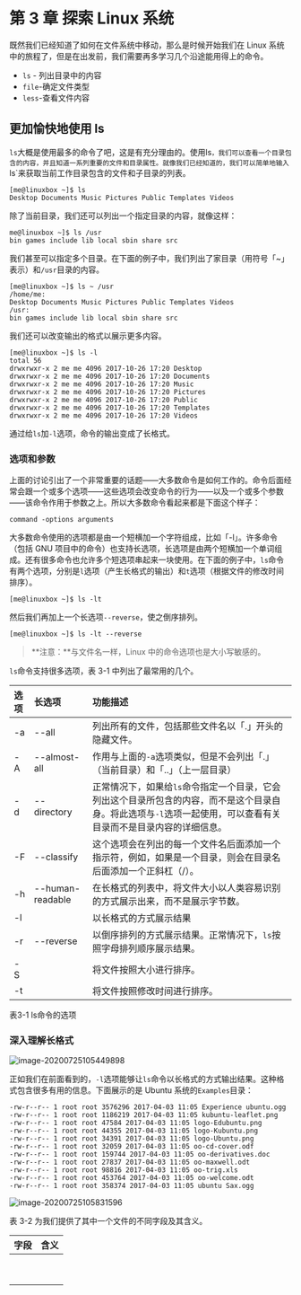 # 第 3 章 探索 Linux 系统

既然我们已经知道了如何在文件系统中移动，那么是时候开始我们在 Linux 系统中的旅程了，但是在出发前，我们需要再多学习几个沿途能用得上的命令。

* `ls` - 列出目录中的内容
* `file`-确定文件类型
* `less`-查看文件内容

## 更加愉快地使用 ls

`ls`大概是使用最多的命令了吧，这是有充分理由的。使用ls`，我们可以查看一个目录包含的内容，并且知道一系列重要的文件和目录属性。就像我们已经知道的，我们可以简单地输入`ls\`来获取当前工作目录包含的文件和子目录的列表。

```text
[me@linuxbox ~]$ ls
Desktop Documents Music Pictures Public Templates Videos
```

除了当前目录，我们还可以列出一个指定目录的内容，就像这样：

```text
me@linuxbox ~]$ ls /usr
bin games include lib local sbin share src
```

我们甚至可以指定多个目录。在下面的例子中，我们列出了家目录（用符号「~」表示）和`/usr`目录的内容。

```text
[me@linuxbox ~]$ ls ~ /usr
/home/me:
Desktop Documents Music Pictures Public Templates Videos
/usr:
bin games include lib local sbin share src
```

我们还可以改变输出的格式以展示更多内容。

```text
[me@linuxbox ~]$ ls -l
total 56
drwxrwxr-x 2 me me 4096 2017-10-26 17:20 Desktop
drwxrwxr-x 2 me me 4096 2017-10-26 17:20 Documents
drwxrwxr-x 2 me me 4096 2017-10-26 17:20 Music
drwxrwxr-x 2 me me 4096 2017-10-26 17:20 Pictures
drwxrwxr-x 2 me me 4096 2017-10-26 17:20 Public
drwxrwxr-x 2 me me 4096 2017-10-26 17:20 Templates
drwxrwxr-x 2 me me 4096 2017-10-26 17:20 Videos
```

通过给`ls`加`-l`选项，命令的输出变成了长格式。

### 选项和参数

上面的讨论引出了一个非常重要的话题——大多数命令是如何工作的。命令后面经常会跟一个或多个选项——这些选项会改变命令的行为——以及一个或多个参数——该命令作用于参数之上。所以大多数命令看起来都是下面这个样子：

```text
command -options arguments
```

大多数命令使用的选项都是由一个短横加一个字符组成，比如「-l」。许多命令（包括 GNU 项目中的命令）也支持长选项，长选项是由两个短横加一个单词组成。还有很多命令也允许多个短选项串起来一块使用。在下面的例子中，`ls`命令有两个选项，分别是`l`选项（产生长格式的输出）和`t`选项（根据文件的修改时间排序）。

```text
[me@linuxbox ~]$ ls -lt
```

然后我们再加上一个长选项`--reverse`，使之倒序排列。

```text
[me@linuxbox ~]$ ls -lt --reverse
```

> **注意：**与文件名一样，Linux 中的命令选项也是大小写敏感的。

`ls`命令支持很多选项，表 3-1 中列出了最常用的几个。

| 选项 | 长选项 | 功能描述 |
| :--- | :--- | :--- |
| -a | --all | 列出所有的文件，包括那些文件名以「.」开头的隐藏文件。 |
| -A | --almost-all | 作用与上面的`-a`选项类似，但是不会列出「.」（当前目录）和「..」（上一层目录） |
| -d | --directory | 正常情况下，如果给`ls`命令指定一个目录，它会列出这个目录所包含的内容，而不是这个目录自身。将此选项与`-l`选项一起使用，可以查看有关目录而不是目录内容的详细信息。 |
| -F | --classify | 这个选项会在列出的每一个文件名后面添加一个指示符，例如，如果是一个目录，则会在目录名后面添加一个正斜杠（/）。 |
| -h | --human-readable | 在长格式的列表中，将文件大小以人类容易识别的方式展示出来，而不是展示字节数。 |
| -l |  | 以长格式的方式展示结果 |
| -r | --reverse | 以倒序排列的方式展示结果。正常情况下，`ls`按照字母排列顺序展示结果。 |
| -S |  | 将文件按照大小进行排序。 |
| -t |  | 将文件按照修改时间进行排序。 |

表3-1 ls命令的选项

### 深入理解长格式

![image-20200725105449898](https://github.com/YoungYo/The_Linux_Command_Line_Chinese_Edition/tree/5eab85700a6f53cd470d25bb07c36869cf3bb650/di-yi-bu-fen-le-jie-shell/image-20200725105449898.png)

正如我们在前面看到的，`-l`选项能够让`ls`命令以长格式的方式输出结果。这种格式包含很多有用的信息。下面展示的是 Ubuntu 系统的`Examples`目录：

```text
-rw-r--r-- 1 root root 3576296 2017-04-03 11:05 Experience ubuntu.ogg
-rw-r--r-- 1 root root 1186219 2017-04-03 11:05 kubuntu-leaflet.png
-rw-r--r-- 1 root root 47584 2017-04-03 11:05 logo-Edubuntu.png
-rw-r--r-- 1 root root 44355 2017-04-03 11:05 logo-Kubuntu.png
-rw-r--r-- 1 root root 34391 2017-04-03 11:05 logo-Ubuntu.png
-rw-r--r-- 1 root root 32059 2017-04-03 11:05 oo-cd-cover.odf
-rw-r--r-- 1 root root 159744 2017-04-03 11:05 oo-derivatives.doc
-rw-r--r-- 1 root root 27837 2017-04-03 11:05 oo-maxwell.odt
-rw-r--r-- 1 root root 98816 2017-04-03 11:05 oo-trig.xls
-rw-r--r-- 1 root root 453764 2017-04-03 11:05 oo-welcome.odt
-rw-r--r-- 1 root root 358374 2017-04-03 11:05 ubuntu Sax.ogg
```

![image-20200725105831596](https://github.com/YoungYo/The_Linux_Command_Line_Chinese_Edition/tree/5eab85700a6f53cd470d25bb07c36869cf3bb650/di-yi-bu-fen-le-jie-shell/image-20200725105831596.png)

表 3-2 为我们提供了其中一个文件的不同字段及其含义。

| 字段 | 含义 |
| :--- | :--- |
|  |  |
|  |  |
|  |  |
|  |  |
|  |  |
|  |  |
|  |  |
|  |  |
|  |  |

